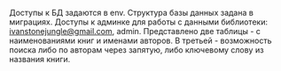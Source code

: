 Доступы к БД задаются в env.
Структура базы данных задана в миграциях.
Доступы к админке для работы с данными библиотеки:
    ivanstonejungle@gmail.com,
    admin.
Представлено две таблицы - с наименованиями книг и именами авторов.
В третьей - возможность поиска либо по авторам через запятую, либо  ключевому слову из названия книги.
